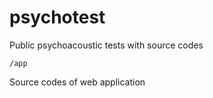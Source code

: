 # psychotest
Public psychoacoustic tests with source codes

`/app`

Source codes of web application
